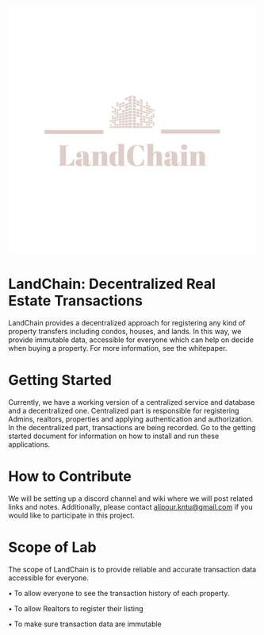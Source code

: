 
<img src="Documentation/LandChain-logos_transparent.png" alt="alt text" width="500" />



# LandChain: Decentralized Real Estate Transactions

LandChain provides a decentralized approach for registering any kind of property transfers including condos, houses, and lands. In this way, we provide immutable data, accessible for everyone which can help on decide when buying a property. For more information, see the whitepaper.

# Getting Started
Currently, we have a working version of a centralized service and database and a decentralized one. Centralized part is responsible for registering Admins, realtors, properties and applying authentication and authorization. In the decentralized part, transactions are being recorded. Go to the getting started document for information on how to install and run these applications.

# How to Contribute
We will be setting up a discord channel and wiki where we will post related links and notes. Additionally, please contact alipour.kntu@gmail.com if you would like to participate in this project.

# Scope of Lab
The scope of LandChain is to provide reliable and accurate transaction data accessible for everyone.

•	To allow everyone to see the transaction history of each property.

•	To allow Realtors to register their listing

•	To make sure transaction data are immutable
